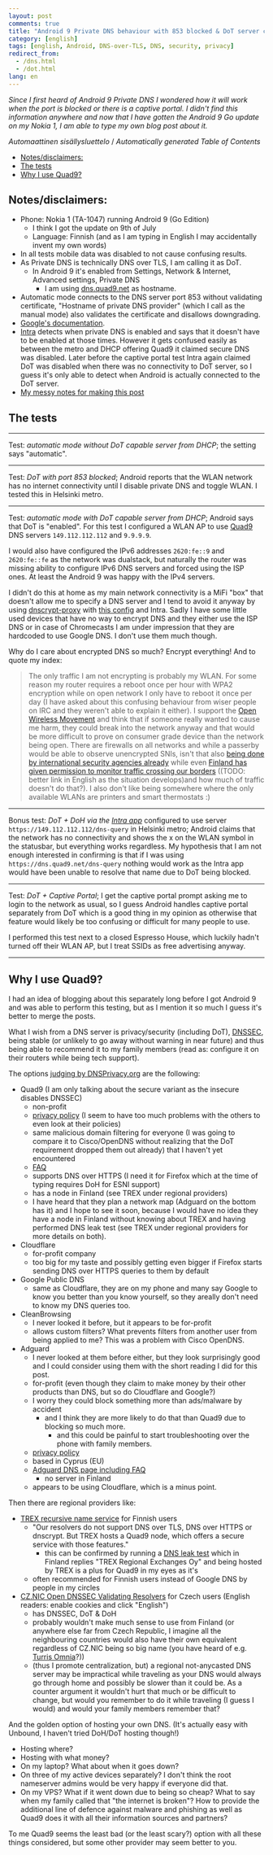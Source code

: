 ```yaml
---
layout: post
comments: true
title: "Android 9 Private DNS behaviour with 853 blocked & DoT server comparsion"
category: [english]
tags: [english, Android, DNS-over-TLS, DNS, security, privacy]
redirect_from:
  - /dns.html
  - /dot.html
lang: en
---
```


_Since I first heard of Android 9 Private DNS I wondered how it will work
when the port is blocked or there is a captive portal. I didn't find this
information anywhere and now that I have gotten the Android 9 Go update on
my Nokia 1, I am able to type my own blog post about it._

<!-- editorconfig-checker-disable -->
<!-- prettier-ignore-start -->

<!-- START doctoc generated TOC please keep comment here to allow auto update -->
<!-- DON'T EDIT THIS SECTION, INSTEAD RE-RUN doctoc TO UPDATE -->
<em lang="fi">Automaattinen sisällysluettelo</em> / <em lang="en">Automatically generated Table of Contents</em>

- [Notes/disclaimers:](#notesdisclaimers)
- [The tests](#the-tests)
- [Why I use Quad9?](#why-i-use-quad9)

<!-- END doctoc generated TOC please keep comment here to allow auto update -->

<!-- prettier-ignore-end -->
<!-- editorconfig-checker-enable -->

## Notes/disclaimers:

- Phone: Nokia 1 (TA-1047) running Android 9 (Go Edition)
  - I think I got the update on 9th of July
  - Language: Finnish (and as I am typing in English I may accidentally
    invent my own words)
- In all tests mobile data was disabled to not cause confusing results.
- As Private DNS is technically DNS over TLS, I am calling it as DoT.
  - In Android 9 it's enabled from Settings, Network & Internet, Advanced settings, Private DNS
    - I am using [dns.quad9.net](https://quad9.net/) as hostname.
- Automatic mode connects to the DNS server port 853 without validating
  certificate, "Hostname of private DNS provider" (which I call as the
  manual mode) also validates the certificate and disallows downgrading.
- [Google's documentation](https://support.google.com/android/answer/9089903?hl=en).
- [Intra](https://getintra.org/) detects when private DNS is enabled and
  says that it doesn't have to be enabled at those times. However it gets
  confused easily as between the metro and DHCP offering Quad9 it claimed
  secure DNS was disabled. Later before the captive portal test Intra again
  claimed DoT was disabled when there was no connectivity to DoT server, so
  I guess it's only able to detect when Android is actually connected to the
  DoT server.
- [My messy notes for making this post](https://github.com/Mikaela/mikaela.github.io/issues/149)

## The tests

---

Test: _automatic mode without DoT capable server from DHCP_; the setting
says "automatic".

---

Test: _DoT with port 853 blocked_; Android reports that the WLAN network has
no internet connectivity until I disable private DNS and toggle WLAN. I
tested this in Helsinki metro.

---

Test: _automatic mode with DoT capable server from DHCP_; Android says that
DoT is "enabled". For this test I configured a WLAN AP to use [Quad9](https://quad9.net/)
DNS servers `149.112.112.112` and `9.9.9.9`.

I would also have configured
the IPv6 addresses `2620:fe::9` and `2620:fe::fe` as the network was dualstack,
but naturally the router was missing ability to configure IPv6 DNS servers
and forced using the ISP ones. At least the Android 9 was happy with the IPv4
servers.

I didn't do this at home as my main network connectivity is a MiFi
"box" that doesn't allow me to specify a DNS server and I tend to avoid it anyway
by using [dnscrypt-proxy](https://github.com/jedisct1/dnscrypt-proxy/) with [this config](https://github.com/Mikaela/shell-things/blob/master/etc/dnscrypt-proxy/dnscrypt-proxy.toml) and Intra. Sadly I have some
little used devices that have no way to encrypt DNS and they either use the
ISP DNS or in case of Chromecasts I am under impression that they are
hardcoded to use Google DNS. I don't use them much though.

Why do I care about encrypted DNS so much? Encrypt everything! And to quote
my index:

> The only traffic I am not encrypting is probably my WLAN. For some reason my router requires a reboot once per hour with WPA2 encryption while on open network I only have to reboot it once per day (I have asked about this confusing behaviour from wiser people on IRC and they weren't able to explain it either). I support the <a href="https://openwireless.org/">Open Wireless Movement</a> and think that if someone really wanted to cause me harm, they could break into the network anyway and that would be more difficult to prove on consumer grade device than the network being open. There are firewalls on all networks and while a passerby would be able to observe unencrypted SNIs, isn't that also <a href="https://en.wikipedia.org/wiki/Global_surveillance">being done by international security agencies already</a> while even <a href="https://fi.wikipedia.org/wiki/Suomen_tiedustelulains%C3%A4%C3%A4d%C3%A4nt%C3%B6">Finland has given permission to monitor traffic crossing our borders</a> ((TODO: better link in English as the situation develops)and how much of traffic doesn't do that?). I also don't like being somewhere where the only available WLANs are printers and smart thermostats :)

---

Bonus test: _DoT + DoH via the [Intra app](https://getintra.org/)_
configured to use server `https://149.112.112.112/dns-query` in Helsinki
metro; Android claims that the network has no connectivity and shows the x
on the WLAN symbol in the statusbar, but everything works regardless.
My hypothesis that I am not enough interested in confirming is that if I was
using `https://dns.quad9.net/dns-query` nothing would work as the Intra app
would have been unable to resolve that name due to DoT being blocked.

---

Test: _DoT + Captive Portal_; I get the captive portal prompt asking me to
login to the network as usual, so I guess Android handles captive portal
separately from DoT which is a good thing in my opinion as otherwise that
feature would likely be too confusing or difficult for many people to use.

I performed this test next to a closed Espresso House, which luckily hadn't
turned off their WLAN AP, but I treat SSIDs as free advertising anyway.

---

## Why I use Quad9?

I had an idea of blogging about this separately long before I got Android 9
and was able to perform this testing, but as I mention it so much I guess
it's better to merge the posts.

What I wish from a DNS server is privacy/security (including DoT), [DNSSEC],
being stable (or unlikely to go
away without warning in near future) and thus being able to recommend it to
my family members (read as: configure it on their routers while being tech
support).

[dnssec]: https://www.dnssec.net/

The options [judging by DNSPrivacy.org](<https://dnsprivacy.org/wiki/display/DP/DNS+Privacy+Public+Resolvers#DNSPrivacyPublicResolvers-DNS-over-TLS(DoT)>) are the following:

- Quad9 (I am only talking about the secure variant as the insecure disables
  DNSSEC)
  - non-profit
  - [privacy policy](https://quad9.net/privacy/) (I seem to have too much
    problems with the others to even look at their policies)
  - same malicious domain filtering for everyone (I was going to compare it
    to Cisco/OpenDNS without realizing that the DoT requirement dropped them out
    already) that I haven't yet encountered
  - [FAQ](https://quad9.net/faq/)
  - supports DNS over HTTPS (I need it for Firefox which at the time of typing requires
    DoH for ESNI support)
  - has a node in Finland (see TREX under regional providers)
  - I have heard that they plan a network map (Adguard on the bottom has it)
    and I hope to see it soon, because I would have no idea they have a node
    in Finland without knowing about TREX and having performed DNS leak test
    (see TREX under regional providers for more details on both).
- Cloudflare
  - for-profit company
  - too big for my taste and possibly getting even bigger if Firefox starts
    sending DNS over HTTPS queries to them by default
- Google Public DNS
  - same as Cloudflare, they are on my phone and many say Google to know you
    better than you know yourself, so they areally don't need to know my DNS
    queries too.
- CleanBrowsing
  - I never looked it before, but it appears to be for-profit
  - allows custom filters? What prevents filters from another user from
    being applied to me? This was a problem with Cisco OpenDNS.
- Adguard
  - I never looked at them before either, but they look surprisingly good
    and I could consider using them with the short reading I did for this
    post.
  - for-profit (even though they claim to make money by their other products
    than DNS, but so do Cloudflare and Google?)
  - I worry they could block something more than ads/malware by accident
    - and I think they are more likely to do that than Quad9 due to blocking
      so much more.
      - and this could be painful to start troubleshooting over the phone
        with family members.
  - [privacy policy](https://adguard.com/en/privacy.html)
  - based in Cyprus (EU)
  - [Adguard DNS page including FAQ](https://adguard.com/en/adguard-dns/overview.html)
    - no server in Finland
  - appears to be using Cloudflare, which is a minus point.

Then there are regional providers like:

- [TREX recursive name service](http://www.trex.fi/service/resolvers.html) for Finnish users
  - "Our resolvers do not support DNS over TLS, DNS over HTTPS or dnscrypt. But TREX hosts a Quad9 node, which offers a secure service with those features."
    - this can be confirmed by running a [DNS leak test](https://dnsleaktest.com/)
      which in Finland replies "TREX Regional Exchanges Oy" and being hosted
      by TREX is a plus for Quad9 in my eyes as it's
  - often recommended for Finnish users instead of Google DNS by people in
    my circles
- [CZ.NIC Open DNSSEC Validating Resolvers](https://www.nic.cz/odvr/) for Czech users
  (English readers: enable cookies and click "English")
  - has DNSSEC, DoT & DoH
  - probably wouldn't make much sense to use from Finland (or anywhere
    else far from Czech Republic, I imagine all the neighbouring countries would also have their
    own equivalent regardless of CZ.NIC being so big name (you have heard of e.g. [Turris Omnia](https://en.wikipedia.org/wiki/Turris_Omnia)?))
  - (thus I promote centralization, but) a regional not-anycasted DNS server
    may be impractical while traveling as your DNS would always go through
    home and possibly be slower than it could be. As a counter argument it
    wouldn't hurt that much or be difficult to change, but would you
    remember to do it while traveling (I guess I would) and would your
    family members remember that?

And the golden option of hosting your own DNS. (It's actually easy with
Unbound, I haven't tried DoH/DoT hosting though!)

- Hosting where?
- Hosting with what money?
- On my laptop? What about when it goes down?
- On three of my active devices separately? I don't think the root
  nameserver admins would be very happy if everyone did that.
- On my VPS? What if it went down due to being so cheap? What to say when
  my family called that "the internet is broken"? How to provide the additional
  line of defence against malware and phishing as well as Quad9 does it with
  all their information sources and partners?

To me Quad9 seems the least bad (or the least scary?) option with all these
things considered, but some other provider may seem better to you.
